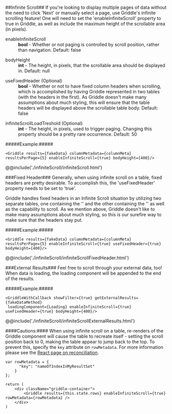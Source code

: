 ##Infinite Scroll##
If you're looking to display multiple pages of data without the need to click 'Next' or manually select a page, use Griddle's infinite scrolling feature! One will need to set the 'enableInfiniteScroll' property to true in Griddle, as well as include the maximum height of the scrollable area (in pixels).

<dl>
  <dt>enableInfiniteScroll</dt>
  <dd><strong>bool</strong> - Whether or not paging is controlled by scroll position, rather than navigation. Default: false</dd>
</dl>
<dl>
  <dt>bodyHeight</dt>
  <dd><strong>int</strong> - The height, in pixels, that the scrollable area should be displayed in. Default: null</dd>
</dl>
<dl>
  <dt>useFixedHeader (Optional)</dt>
  <dd><strong>bool</strong> - Whether or not to have fixed column headers when scrolling, which is accomplished by having Griddle represented in two tables (with the headers in the first). As Griddle doesn't make many assumptions about much styling, this will ensure that the table headers will be displayed above the scrollable table body. Default: false</dd>
</dl>
<dl>
  <dt>infiniteScrollLoadTreshold (Optional)</dt>
  <dd><strong>int</strong> - The height, in pixels, used to trigger paging. Changing this property should be a pretty rare occurrence. Default: 50</dd>
</dl>


#####Example:#####

```
<Griddle results={fakeData} columnMetadata={columnMeta} resultsPerPage={5} enableInfiniteScroll={true} bodyHeight={400}/>
```

@@include('./infiniteScroll/infiniteScroll.html')


###Fixed Header###
Generally, when using infinite scroll on a table, fixed headers are pretty desirable. To accomplish this, the 'useFixedHeader' property needs to be set to 'true'.

Griddle handles fixed headers in an Infinite Scroll situation by utilizing two separate tables, one containing the '<thead>' and the other containing the '<tbody>' as well as the capability to scroll. As we mention above, Griddle doesn't like to make many assumptions about much styling, so this is our surefire way to make sure that the headers stay put.

#####Example:#####
```
<Griddle results={fakeData} columnMetadata={columnMeta} resultsPerPage={5} enableInfiniteScroll={true} useFixedHeader={true} bodyHeight={400}/>
```
@@include('./infiniteScroll/infiniteScrollFixedHeader.html')

###External Results###
Feel free to scroll through your external data, too! When data is loading, the loading component will be appended to the end of the results.

#####Example:#####
```
<GriddleWithCallback showFilter={true} getExternalResults={fakeDataMethod}
 loadingComponent={Loading} enableInfiniteScroll={true} useFixedHeader={true} bodyHeight={400}/>
```
@@include('./infiniteScroll/infiniteScrollExternalResults.html')

####Cautions:####
When using infinite scroll on a table, re-renders of the Griddle component will cause the table to recreate itself - setting the scroll position back to 0, making the table appear to jump back to the top. To prevent this, specify the ```key``` attribute on ```rowMetadata```. For more information please see the [React page on reconciliation](https://facebook.github.io/react/docs/reconciliation.html).
```
var rowMetadata = {
      "key": "nameOfIndexInMyResultSet"
    }
};

return (
    <div className="griddle-container">
        <Griddle results={this.state.rows} enableInfiniteScroll={true} rowMetadata={rowMetadata} />
    </div>
)
```
